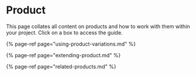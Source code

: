 # Product

This page collates all content on products and how to work with them within your project. Click on a box to access the guide.

{% page-ref page="using-product-variations.md" %}

{% page-ref page="extending-product.md" %}

{% page-ref page="related-products.md" %}



